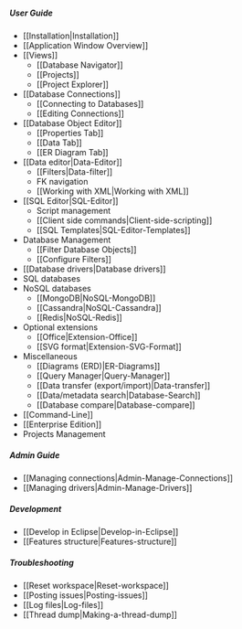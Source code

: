 ##### User Guide
- [[Installation|Installation]]
- [[Application Window Overview]]
- [[Views]]
  - [[Database Navigator]]
  - [[Projects]]
  - [[Project Explorer]]
- [[Database Connections]]
  - [[Connecting to Databases]]
  - [[Editing Connections]]
- [[Database Object Editor]]
  - [[Properties Tab]]
  - [[Data Tab]]
  - [[ER Diagram Tab]]
- [[Data editor|Data-Editor]]
  - [[Filters|Data-filter]]
  - FK navigation
  - [[Working with XML|Working with XML]]
- [[SQL Editor|SQL-Editor]]
  - Script management
  - [[Client side commands|Client-side-scripting]]
  - [[SQL Templates|SQL-Editor-Templates]]
- Database Management
  - [[Filter Database Objects]]
  - [[Configure Filters]]
- [[Database drivers|Database drivers]]
- SQL databases
- NoSQL databases
  - [[MongoDB|NoSQL-MongoDB]]
  - [[Cassandra|NoSQL-Cassandra]]
  - [[Redis|NoSQL-Redis]]
- Optional extensions
  - [[Office|Extension-Office]]
  - [[SVG format|Extension-SVG-Format]]
- Miscellaneous
  - [[Diagrams (ERD)|ER-Diagrams]]
  - [[Query Manager|Query-Manager]]
  - [[Data transfer (export/import)|Data-transfer]]
  - [[Data/metadata search|Database-Search]]
  - [[Database compare|Database-compare]]
- [[Command-Line]]
- [[Enterprise Edition]]
- Projects Management

##### Admin Guide
- [[Managing connections|Admin-Manage-Connections]]
- [[Managing drivers|Admin-Manage-Drivers]]

##### Development
- [[Develop in Eclipse|Develop-in-Eclipse]]
- [[Features structure|Features-structure]]

##### Troubleshooting
- [[Reset workspace|Reset-workspace]]
- [[Posting issues|Posting-issues]]
- [[Log files|Log-files]]
- [[Thread dump|Making-a-thread-dump]]